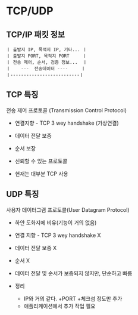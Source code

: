 # TCP/UDP

## TCP/IP 패킷 정보

```
ㅣ 출발지 IP, 목적지 IP, 기타... ㅣ
ㅣ 출발지 PORT, 목적지 PORT     ㅣ
ㅣ 전송 제어, 순서, 검증 정보...  ㅣ
ㅣ    ---  전송데이터 ----     ㅣ
ㅣ--------------------------ㅣ
```

## TCP 특징 
전송 제어 프로토콜 (Transmission Control Protocol)

- 연결지향 - TCP 3 wey handshake (가상연결)

- 데이터 전달 보증

- 순서 보장

- 신뢰할 수 있는 프로토콜

- 현재는 대부분 TCP 사용

## UDP 특징
사용자 데이터그램 프로토콜(User Datagram Protocol)

- 하얀 도화지에 비유(기능이 거의 없음)

- 연결 지향 - TCP 3 wey handshake X

- 데이터 전달 보증 X

- 순서 X

- 데이터 전달 및 순서가 보증되지 않지만, 단순하고 빠름

- 정리
  - IP와 거의 같다. +PORT +체크섬 정도만 추가
  - 애플리케이션에서 추가 작업 필요 